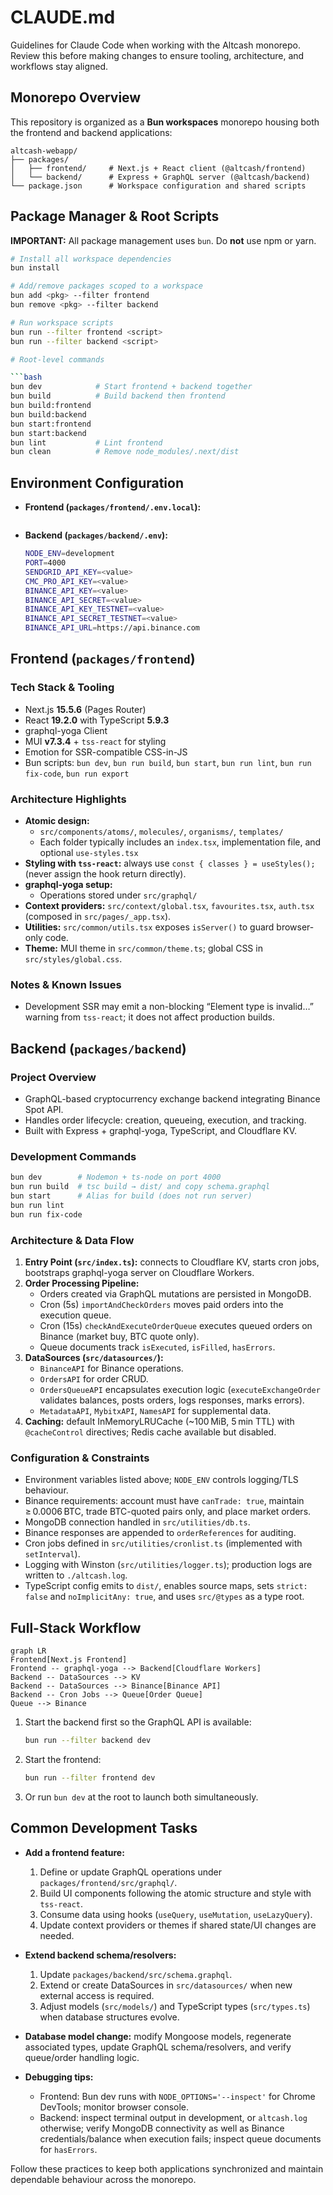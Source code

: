 # CLAUDE.md

Guidelines for Claude Code when working with the Altcash monorepo. Review this before making changes to ensure tooling, architecture, and workflows stay aligned.

## Monorepo Overview

This repository is organized as a **Bun workspaces** monorepo housing both the frontend and backend applications:

```text
altcash-webapp/
├── packages/
│   ├── frontend/     # Next.js + React client (@altcash/frontend)
│   └── backend/      # Express + GraphQL server (@altcash/backend)
└── package.json      # Workspace configuration and shared scripts
```

## Package Manager & Root Scripts

**IMPORTANT:** All package management uses `bun`. Do **not** use npm or yarn.

````bash
# Install all workspace dependencies
bun install

# Add/remove packages scoped to a workspace
bun add <pkg> --filter frontend
bun remove <pkg> --filter backend

# Run workspace scripts
bun run --filter frontend <script>
bun run --filter backend <script>

# Root-level commands

```bash
bun dev            # Start frontend + backend together
bun build          # Build backend then frontend
bun build:frontend
bun build:backend
bun start:frontend
bun start:backend
bun lint           # Lint frontend
bun clean          # Remove node_modules/.next/dist
````

## Environment Configuration

- **Frontend (`packages/frontend/.env.local`):**

  ```bash

  ```

- **Backend (`packages/backend/.env`):**

  ```bash
  NODE_ENV=development
  PORT=4000
  SENDGRID_API_KEY=<value>
  CMC_PRO_API_KEY=<value>
  BINANCE_API_KEY=<value>
  BINANCE_API_SECRET=<value>
  BINANCE_API_KEY_TESTNET=<value>
  BINANCE_API_SECRET_TESTNET=<value>
  BINANCE_API_URL=https://api.binance.com
  ```

## Frontend (`packages/frontend`)

### Tech Stack & Tooling

- Next.js **15.5.6** (Pages Router)
- React **19.2.0** with TypeScript **5.9.3**
- graphql-yoga Client
- MUI **v7.3.4** + `tss-react` for styling
- Emotion for SSR-compatible CSS-in-JS
- Bun scripts: `bun dev`, `bun run build`, `bun start`, `bun run lint`, `bun run fix-code`, `bun run export`

### Architecture Highlights

- **Atomic design:**
  - `src/components/atoms/`, `molecules/`, `organisms/`, `templates/`
  - Each folder typically includes an `index.tsx`, implementation file, and optional `use-styles.tsx`
- **Styling with `tss-react`:** always use `const { classes } = useStyles();` (never assign the hook return directly).
- **graphql-yoga setup:**
  - Operations stored under `src/graphql/`
- **Context providers:** `src/context/global.tsx`, `favourites.tsx`, `auth.tsx` (composed in `src/pages/_app.tsx`).
- **Utilities:** `src/common/utils.tsx` exposes `isServer()` to guard browser-only code.
- **Theme:** MUI theme in `src/common/theme.ts`; global CSS in `src/styles/global.css`.

### Notes & Known Issues

- Development SSR may emit a non-blocking “Element type is invalid…” warning from `tss-react`; it does not affect production builds.

## Backend (`packages/backend`)

### Project Overview

- GraphQL-based cryptocurrency exchange backend integrating Binance Spot API.
- Handles order lifecycle: creation, queueing, execution, and tracking.
- Built with Express + graphql-yoga, TypeScript, and Cloudflare KV.

### Development Commands

```bash
bun dev        # Nodemon + ts-node on port 4000
bun run build  # tsc build → dist/ and copy schema.graphql
bun start      # Alias for build (does not run server)
bun run lint
bun run fix-code
```

### Architecture & Data Flow

1. **Entry Point (`src/index.ts`):** connects to Cloudflare KV, starts cron jobs, bootstraps graphql-yoga server on Cloudflare Workers.
2. **Order Processing Pipeline:**
   - Orders created via GraphQL mutations are persisted in MongoDB.
   - Cron (5s) `importAndCheckOrders` moves paid orders into the execution queue.
   - Cron (15s) `checkAndExecuteOrderQueue` executes queued orders on Binance (market buy, BTC quote only).
   - Queue documents track `isExecuted`, `isFilled`, `hasErrors`.
3. **DataSources (`src/datasources/`):**
   - `BinanceAPI` for Binance operations.
   - `OrdersAPI` for order CRUD.
   - `OrdersQueueAPI` encapsulates execution logic (`executeExchangeOrder` validates balances, posts orders, logs responses, marks errors).
   - `MetadataAPI`, `MybitxAPI`, `NamesAPI` for supplemental data.
4. **Caching:** default InMemoryLRUCache (~100 MiB, 5 min TTL) with `@cacheControl` directives; Redis cache available but disabled.

### Configuration & Constraints

- Environment variables listed above; `NODE_ENV` controls logging/TLS behaviour.
- Binance requirements: account must have `canTrade: true`, maintain ≥ 0.0006 BTC, trade BTC-quoted pairs only, and place market orders.
- MongoDB connection handled in `src/utilities/db.ts`.
- Binance responses are appended to `orderReferences` for auditing.
- Cron jobs defined in `src/utilities/cronlist.ts` (implemented with `setInterval`).
- Logging with Winston (`src/utilities/logger.ts`); production logs are written to `./altcash.log`.
- TypeScript config emits to `dist/`, enables source maps, sets `strict: false` and `noImplicitAny: true`, and uses `src/@types` as a type root.

## Full-Stack Workflow

```mermaid
graph LR
Frontend[Next.js Frontend]
Frontend -- graphql-yoga --> Backend[Cloudflare Workers]
Backend -- DataSources --> KV
Backend -- DataSources --> Binance[Binance API]
Backend -- Cron Jobs --> Queue[Order Queue]
Queue --> Binance
```

1. Start the backend first so the GraphQL API is available:

   ```bash
   bun run --filter backend dev
   ```

2. Start the frontend:

   ```bash
   bun run --filter frontend dev
   ```

3. Or run `bun dev` at the root to launch both simultaneously.

## Common Development Tasks

- **Add a frontend feature:**
  1. Define or update GraphQL operations under `packages/frontend/src/graphql/`.
  2. Build UI components following the atomic structure and style with `tss-react`.
  3. Consume data using hooks (`useQuery`, `useMutation`, `useLazyQuery`).
  4. Update context providers or themes if shared state/UI changes are needed.

- **Extend backend schema/resolvers:**
  1. Update `packages/backend/src/schema.graphql`.
  2. Extend or create DataSources in `src/datasources/` when new external access is required.
  3. Adjust models (`src/models/`) and TypeScript types (`src/types.ts`) when database structures evolve.

- **Database model change:** modify Mongoose models, regenerate associated types, update GraphQL schema/resolvers, and verify queue/order handling logic.

- **Debugging tips:**
  - Frontend: Bun dev runs with `NODE_OPTIONS='--inspect'` for Chrome DevTools; monitor browser console.
  - Backend: inspect terminal output in development, or `altcash.log` otherwise; verify MongoDB connectivity as well as Binance credentials/balance when execution fails; inspect queue documents for `hasErrors`.

Follow these practices to keep both applications synchronized and maintain dependable behaviour across the monorepo.
